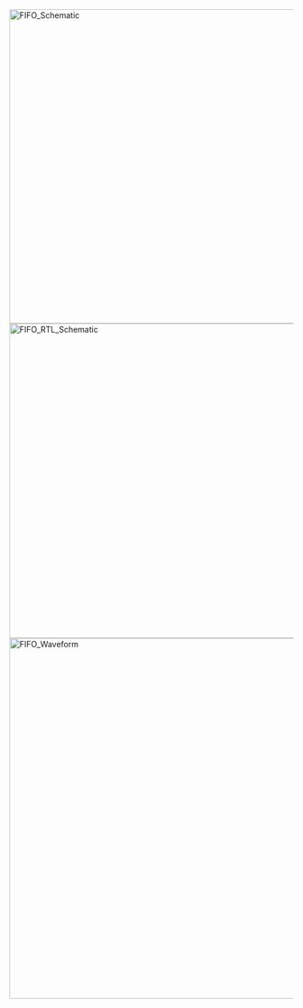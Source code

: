 <img width="1118" height="556" alt="FIFO_Schematic" src="https://github.com/user-attachments/assets/baea3773-6413-4a3c-8357-5b5c3419022f" />
<img width="1121" height="557" alt="FIFO_RTL_Schematic" src="https://github.com/user-attachments/assets/99a0bf75-8dd7-40f2-aeb4-81052c666cf8" />
<img width="1117" height="638" alt="FIFO_Waveform" src="https://github.com/user-attachments/assets/9e559641-e5d7-4f14-bc8e-d1c378e2caad" />
